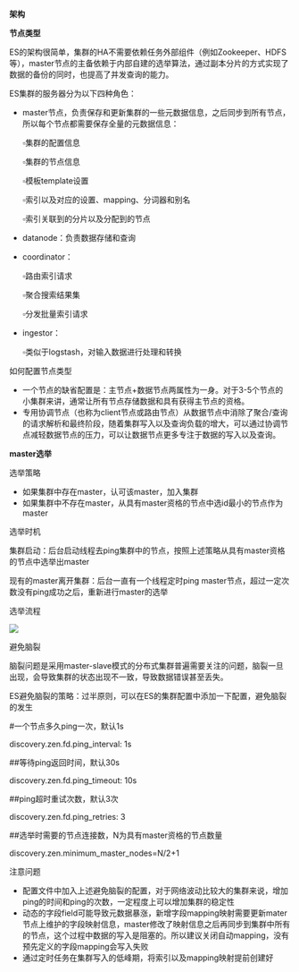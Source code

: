 **架构**

**节点类型**

ES的架构很简单，集群的HA不需要依赖任务外部组件（例如Zookeeper、HDFS等），master节点的主备依赖于内部自建的选举算法，通过副本分片的方式实现了数据的备份的同时，也提高了并发查询的能力。

ES集群的服务器分为以下四种角色：

* master节点，负责保存和更新集群的一些元数据信息，之后同步到所有节点，所以每个节点都需要保存全量的元数据信息：

  ▫集群的配置信息

  ▫集群的节点信息

  ▫模板template设置

  ▫索引以及对应的设置、mapping、分词器和别名

  ▫索引关联到的分片以及分配到的节点

* datanode：负责数据存储和查询

* coordinator：

  ▫路由索引请求

  ▫聚合搜索结果集

  ▫分发批量索引请求

* ingestor：

  ▫类似于logstash，对输入数据进行处理和转换

如何配置节点类型

* 一个节点的缺省配置是：主节点+数据节点两属性为一身。对于3-5个节点的小集群来讲，通常让所有节点存储数据和具有获得主节点的资格。
* 专用协调节点（也称为client节点或路由节点）从数据节点中消除了聚合/查询的请求解析和最终阶段，随着集群写入以及查询负载的增大，可以通过协调节点减轻数据节点的压力，可以让数据节点更多专注于数据的写入以及查询。

**master选举**

选举策略

* 如果集群中存在master，认可该master，加入集群
* 如果集群中不存在master，从具有master资格的节点中选id最小的节点作为master

选举时机

集群启动：后台启动线程去ping集群中的节点，按照上述策略从具有master资格的节点中选举出master

现有的master离开集群：后台一直有一个线程定时ping master节点，超过一定次数没有ping成功之后，重新进行master的选举

选举流程

![](https://pic2.zhimg.com/80/v2-8901bac93e818120cd751597282c3965_hd.jpg)

避免脑裂

脑裂问题是采用master-slave模式的分布式集群普遍需要关注的问题，脑裂一旦出现，会导致集群的状态出现不一致，导致数据错误甚至丢失。

ES避免脑裂的策略：过半原则，可以在ES的集群配置中添加一下配置，避免脑裂的发生

\#一个节点多久ping一次，默认1s

discovery.zen.fd.ping\_interval: 1s

\#\#等待ping返回时间，默认30s

discovery.zen.fd.ping\_timeout: 10s

\#\#ping超时重试次数，默认3次

discovery.zen.fd.ping\_retries: 3

\#\#选举时需要的节点连接数，N为具有master资格的节点数量

discovery.zen.minimum\_master\_nodes=N/2+1

注意问题

* 配置文件中加入上述避免脑裂的配置，对于网络波动比较大的集群来说，增加ping的时间和ping的次数，一定程度上可以增加集群的稳定性
* 动态的字段field可能导致元数据暴涨，新增字段mapping映射需要更新mater节点上维护的字段映射信息，master修改了映射信息之后再同步到集群中所有的节点，这个过程中数据的写入是阻塞的。所以建议关闭自动mapping，没有预先定义的字段mapping会写入失败
* 通过定时任务在集群写入的低峰期，将索引以及mapping映射提前创建好



